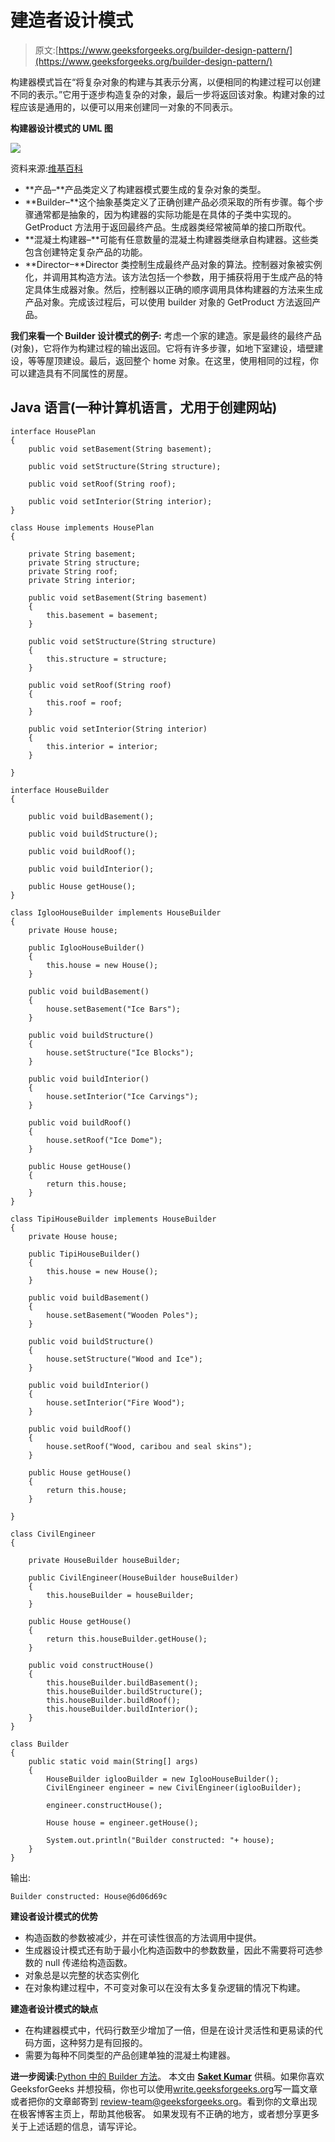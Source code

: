 # 建造者设计模式

> 原文:[https://www.geeksforgeeks.org/builder-design-pattern/](https://www.geeksforgeeks.org/builder-design-pattern/)

构建器模式旨在“将复杂对象的构建与其表示分离，以便相同的构建过程可以创建不同的表示。”它用于逐步构造复杂的对象，最后一步将返回该对象。构建对象的过程应该是通用的，以便可以用来创建同一对象的不同表示。

**构建器设计模式的 UML 图**

![](img/06bd405c25edece87ea40a450f334165.png)

资料来源:[维基百科](https://en.wikipedia.org/wiki/Builder_pattern)

*   **产品–**产品类定义了构建器模式要生成的复杂对象的类型。
*   **Builder–**这个抽象基类定义了正确创建产品必须采取的所有步骤。每个步骤通常都是抽象的，因为构建器的实际功能是在具体的子类中实现的。GetProduct 方法用于返回最终产品。生成器类经常被简单的接口所取代。
*   **混凝土构建器–**可能有任意数量的混凝土构建器类继承自构建器。这些类包含创建特定复杂产品的功能。
*   **Director–**Director 类控制生成最终产品对象的算法。控制器对象被实例化，并调用其构造方法。该方法包括一个参数，用于捕获将用于生成产品的特定具体生成器对象。然后，控制器以正确的顺序调用具体构建器的方法来生成产品对象。完成该过程后，可以使用 builder 对象的 GetProduct 方法返回产品。

**我们来看一个 Builder 设计模式的例子:**
考虑一个家的建造。家是最终的最终产品(对象)，它将作为构建过程的输出返回。它将有许多步骤，如地下室建设，墙壁建设，等等屋顶建设。最后，返回整个 home 对象。在这里，使用相同的过程，你可以建造具有不同属性的房屋。

## Java 语言(一种计算机语言，尤用于创建网站)

```
interface HousePlan
{
    public void setBasement(String basement);

    public void setStructure(String structure);

    public void setRoof(String roof);

    public void setInterior(String interior);
}

class House implements HousePlan
{

    private String basement;
    private String structure;
    private String roof;
    private String interior;

    public void setBasement(String basement)
    {
        this.basement = basement;
    }

    public void setStructure(String structure)
    {
        this.structure = structure;
    }

    public void setRoof(String roof)
    {
        this.roof = roof;
    }

    public void setInterior(String interior)
    {
        this.interior = interior;
    }

}

interface HouseBuilder
{

    public void buildBasement();

    public void buildStructure();

    public void buildRoof();

    public void buildInterior();

    public House getHouse();
}

class IglooHouseBuilder implements HouseBuilder
{
    private House house;

    public IglooHouseBuilder()
    {
        this.house = new House();
    }

    public void buildBasement()
    {
        house.setBasement("Ice Bars");
    }

    public void buildStructure()
    {
        house.setStructure("Ice Blocks");
    }

    public void buildInterior()
    {
        house.setInterior("Ice Carvings");
    }

    public void buildRoof()
    {
        house.setRoof("Ice Dome");
    }

    public House getHouse()
    {
        return this.house;
    }
}

class TipiHouseBuilder implements HouseBuilder
{
    private House house;

    public TipiHouseBuilder()
    {
        this.house = new House();
    }

    public void buildBasement()
    {
        house.setBasement("Wooden Poles");
    }

    public void buildStructure()
    {
        house.setStructure("Wood and Ice");
    }

    public void buildInterior()
    {
        house.setInterior("Fire Wood");
    }

    public void buildRoof()
    {
        house.setRoof("Wood, caribou and seal skins");
    }

    public House getHouse()
    {
        return this.house;
    }

}

class CivilEngineer
{

    private HouseBuilder houseBuilder;

    public CivilEngineer(HouseBuilder houseBuilder)
    {
        this.houseBuilder = houseBuilder;
    }

    public House getHouse()
    {
        return this.houseBuilder.getHouse();
    }

    public void constructHouse()
    {
        this.houseBuilder.buildBasement();
        this.houseBuilder.buildStructure();
        this.houseBuilder.buildRoof();
        this.houseBuilder.buildInterior();
    }
}

class Builder
{
    public static void main(String[] args)
    {
        HouseBuilder iglooBuilder = new IglooHouseBuilder();
        CivilEngineer engineer = new CivilEngineer(iglooBuilder);

        engineer.constructHouse();

        House house = engineer.getHouse();

        System.out.println("Builder constructed: "+ house);
    }
}
```

输出:

```
Builder constructed: House@6d06d69c
```

**建设者设计模式的优势**

*   构造函数的参数被减少，并在可读性很高的方法调用中提供。
*   生成器设计模式还有助于最小化构造函数中的参数数量，因此不需要将可选参数的 null 传递给构造函数。
*   对象总是以完整的状态实例化
*   在对象构建过程中，不可变对象可以在没有太多复杂逻辑的情况下构建。

**建造者设计模式的缺点**

*   在构建器模式中，代码行数至少增加了一倍，但是在设计灵活性和更易读的代码方面，这种努力是有回报的。
*   需要为每种不同类型的产品创建单独的混凝土构建器。

**进一步阅读:**[Python 中的 Builder 方法](https://www.geeksforgeeks.org/builder-method-python-design-patterns/)。
本文由 [**Saket Kumar**](https://github.com/saketkumar95) 供稿。如果你喜欢 GeeksforGeeks 并想投稿，你也可以使用[write.geeksforgeeks.org](https://write.geeksforgeeks.org)写一篇文章或者把你的文章邮寄到 review-team@geeksforgeeks.org。看到你的文章出现在极客博客主页上，帮助其他极客。
如果发现有不正确的地方，或者想分享更多关于上述话题的信息，请写评论。